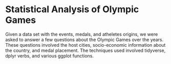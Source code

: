# Statistical Analysis of Olympic Games
Given a data set with the events, medals, and atheletes origins, we were asked to answer a few questions about the Olympic Games over the years. These questions involved the host cities, socio-economic information about the country, and medal placement. The techniques used involved tidyverse, dplyr verbs, and various ggplot functions. 
